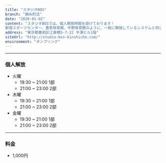 ```yaml
---
title: "スタジオBOS"
branch: "錦糸町店"
date: "2020-01-02"
content: "スタジオBOSでは、個人開放時間を設けております！
新宿スポーツセンター、豊島体育館、中野体育館のように、一般に開放しているシステムと同じです。もっと少人数の場所でじっくり練習したい方、 各体育館の開放時間や曜日にスケジュールが合わない方、 タンブリングバーンで練習してみたい方など是非ご利用下さい。"
address: "東京都墨田区江東橋5-7-22 平澤ビル1階"
siteUrl: "http://studio-bos-kinshicho.com/"
environment: "タンブリング"
---
```


---
### 個人解放
- 火曜 
    - 19:30 ~ 21:00 1部
    - 21:00 ~ 23:00 2部
- 木曜 
    - 19:30 ~ 21:00 1部
    - 21:00 ~ 23:00 2部
- 金曜
    - 19:30 ~ 21:00 1部
    - 21:00 ~ 23:00 2部

---
### 料金
- 1,000円